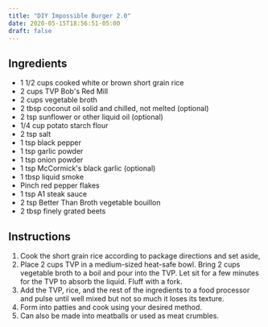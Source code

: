 ```yaml
---
title: "DIY Impossible Burger 2.0"
date: 2020-05-15T18:56:51-05:00
draft: false
---
```


## Ingredients

- 1 1/2 cups cooked white or brown short grain rice
- 2 cups TVP Bob's Red Mill
- 2 cups vegetable broth
- 2 tbsp coconut oil solid and chilled, not melted (optional)
- 2 tsp sunflower or other liquid oil (optional)
- 1/4 cup potato starch flour
- 2 tsp salt
- 1 tsp black pepper
- 1 tsp garlic powder
- 1 tsp onion powder
- 1 tsp McCormick's black garlic (optional)
- 1 tbsp liquid smoke
- Pinch red pepper flakes
- 1 tsp A1 steak sauce
- 2 tsp Better Than Broth vegetable bouillon
- 2 tbsp finely grated beets

## Instructions

1. Cook the short grain rice according to package directions and set aside,
1. Place 2 cups TVP in a medium-sized heat-safe bowl. Bring 2 cups vegetable broth to a boil and pour into the TVP. Let sit for a few minutes for the TVP to absorb the liquid. Fluff with a fork.
1. Add the TVP, rice, and the rest of the ingredients to a food processor and pulse until well mixed but not so much it loses its texture.
1. Form into patties and cook using your desired method.
1. Can also be made into meatballs or used as meat crumbles.
